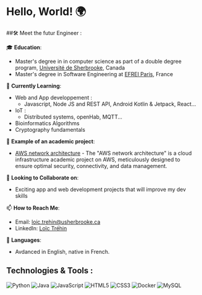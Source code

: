 <!--
**LoicTrehin/LoicTrehin** is a ✨ _special_ ✨ repository because its `README.md` (this file) appears on your GitHub profile.

Here are some ideas to get you started:

- 🔭 I’m currently working on ...
- 🌱 I’m currently learning ...
- 👯 I’m looking to collaborate on ...
- 🤔 I’m looking for help with ...
- 💬 Ask me about ...
- 📫 How to reach me: ...
- 😄 Pronouns: ...
- ⚡ Fun fact: ...
-->

# Hello, World! 🌍


##🛠️ Meet the futur Engineer :

🎓 **Education**:
- Master's degree in in computer science as part of a double degree program, [Université de Sherbrooke](https://www.usherbrooke.ca/), Canada
- Master's degree in Software Engineering at [EFREI Paris](https://www.efrei.fr/), France

🌱 **Currently Learning**: 
- Web and App developpement :
  - Javascript, Node JS and REST API, Android Kotlin & Jetpack, React...
- IoT :
  - Distributed systems, openHab, MQTT...
- Bioinformatics Algorithms
- Cryptography fundamentals

🔭 **Example of an academic project**:
- [AWS network architecture](https://github.com/Gaetan-Mounsamy/CloudProjet) - The "AWS network architecture" is a cloud infrastructure academic project on AWS, meticulously designed to ensure optimal security, connectivity, and data management.

🤝 **Looking to Collaborate on**: 
- Exciting app and web development projects that will improve my dev skills

📫 **How to Reach Me**: 
- Email: [loic.trehin@usherbrooke.ca](mailto:loic.trehin@usherbrooke.ca)
- LinkedIn: [Loïc Tréhin](https://www.linkedin.com/in/loic-trehin/)

💬 **Languages**:
- Avdanced in English, native in French.


## Technologies & Tools :

![Python](https://img.shields.io/badge/-Python-black?style=flat&logo=python)
![Java](https://img.shields.io/badge/-Java-red?style=flat&logo=java)
![JavaScript](https://img.shields.io/badge/-JavaScript-yellow?style=flat&logo=javascript)
![HTML5](https://img.shields.io/badge/-html5-black?style=flat&logo=html5)
![CSS3](https://img.shields.io/badge/-css3-black?style=flat&logo=css3)
![Docker](https://img.shields.io/badge/-docker-black?style=flat&logo=docker)
![MySQL](https://img.shields.io/badge/-mysql-black?style=flat&logo=mysql)
